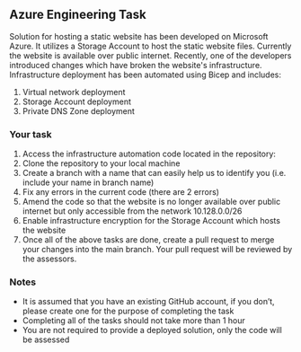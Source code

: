 ## Azure Engineering Task

Solution for hosting a static website has been developed on Microsoft Azure. It utilizes a Storage Account to host the static website files. Currently the website is available over public internet. Recently, one of the developers introduced changes which have broken the website's infrastructure. Infrastructure deployment has been automated using Bicep and includes:

1. Virtual network deployment
2. Storage Account deployment
3. Private DNS Zone deployment

### Your task

1. Access the infrastructure automation code located in the repository: 
2. Clone the repository to your local machine
3. Create a branch with a name that can easily help us to identify you (i.e. include your name in branch name)
4. Fix any errors in the current code (there are 2 errors)
5. Amend the code so that the website is no longer available over public internet but only accessible from the network 10.128.0.0/26
6. Enable infrastructure encryption for the Storage Account which hosts the website
7. Once all of the above tasks are done, create a pull request to merge your changes into the main branch. Your pull request will be reviewed by the assessors.

### Notes

- It is assumed that you have an existing GitHub account, if you don’t, please create one for the purpose of completing the task
- Completing all of the tasks should not take more than 1 hour
- You are not required to provide a deployed solution, only the code will be assessed
